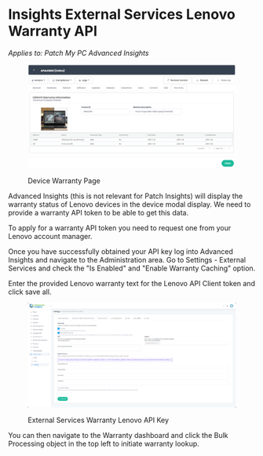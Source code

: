# Insights External Services Lenovo Warranty API

_Applies to: Patch My PC Advanced Insights_

<figure><img src="/_images/gitbook/image%20%281291%29.png" alt=""><figcaption><p>Device Warranty Page</p></figcaption></figure>

Advanced Insights (this is not relevant for Patch Insights)  will display the warranty status of Lenovo devices in the device modal display. We need to provide a warranty API token to be able to get this data.

To apply for a warranty API token you need to request one from your Lenovo account manager.

Once you have successfully obtained your API key log into Advanced Insights and navigate to the Administration area. Go to Settings - External Services and check the "Is Enabled" and "Enable Warranty Caching" option.

Enter the provided Lenovo warranty text for the Lenovo API Client token and click save all.

<figure><img src="/_images/gitbook/image%20%281292%29.png" alt=""><figcaption><p>External Services Warranty Lenovo API Key</p></figcaption></figure>

You can then navigate to the Warranty dashboard and click the Bulk Processing object in the top left to initiate warranty lookup.
